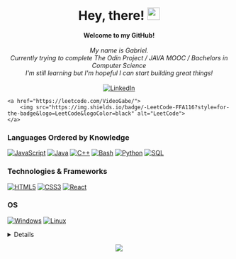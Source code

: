 <h1 align="center">Hey, there! <img src="https://i.giphy.com/media/iJsjsm6dhNPiQBvztq/giphy.webp" width="28px" alt="gengar"></h1>

<p align="center">
    <b>Welcome to my GitHub!</b><br><br>
    <i>
        My name is Gabriel.<br>
        Currently trying to complete The Odin Project / JAVA MOOC / Bachelors in Computer Science<br>
        I'm still learning but I'm hopeful I can start building great things!<br>
    </i>
    <br>
    <a href="https://www.linkedin.com/in/gabriel-corral-cardenas-0504a1184/">
        <img src="https://img.shields.io/badge/LinkedIn-blue?style=flat-square&logo=linkedin" alt="LinkedIn">
    </a>

    <a href="https://leetcode.com/VideoGabe/">
        <img src="https://img.shields.io/badge/-LeetCode-FFA116?style=for-the-badge&logo=LeetCode&logoColor=black" alt="LeetCode">
    </a>
  
</p>

### Languages Ordered by Knowledge
[![JavaScript](https://img.shields.io/badge/javascript-black?style=for-the-badge&logo=javascript)](https://github.com/TheVideoGabe)
[![Java](https://img.shields.io/badge/java-black?style=for-the-badge&logo=openjdk)](https://github.com/TheVideoGabe)
[![C++](https://img.shields.io/badge/c++-black?style=for-the-badge&logo=cplusplus)](https://github.com/TheVideoGabe)
[![Bash](https://img.shields.io/badge/bash-black?style=for-the-badge&logo=gnu-bash&logoColor=white)](https://github.com/TheVideoGabe)
[![Python](https://img.shields.io/badge/python-black?style=for-the-badge&logo=python)](https://github.com/TheVideoGabe)
[![SQL](https://img.shields.io/badge/sql-black?style=for-the-badge&logo=mysql)](https://github.com/TheVideoGabe)

### Technologies & Frameworks
[![HTML5](https://img.shields.io/badge/html5-black?style=for-the-badge&logo=html5)](https://github.com/TheVideoGabe)
[![CSS3](https://img.shields.io/badge/css3-black?style=for-the-badge&logo=css3)](https://github.com/TheVideoGabe)
[![React](https://img.shields.io/badge/react-black?style=for-the-badge&logo=react)](https://github.com/TheVideoGabe)

### OS
[![Windows](https://img.shields.io/badge/Windows-black?style=for-the-badge&logo=Windows)](https://github.com/TheVideoGabe)
[![Linux](https://img.shields.io/badge/linux-black?style=for-the-badge&logo=Linux)](https://github.com/TheVideoGabe)

<details>
<p align="center">
  <a href="https://github.com/TheVideoGabe">
    <img src="http://github-profile-summary-cards.vercel.app/api/cards/profile-details?username=TheVideoGabe&theme=transparent" />
  </a>
  <a href="https://github.com/TheVideoGabe">
    <img src="https://github-readme-streak-stats.herokuapp.com/?user=TheVideoGabe&hide_border=true&card_width=338&theme=transparent" />
  </a>
  <a href="https://github.com/TheVideoGabe">
    <img src="http://github-profile-summary-cards.vercel.app/api/cards/stats?username=TheVideoGabe&theme=transparent" />
  </a>
  <a href="https://github.com/TheVideoGabe">
    <img src="https://github-readme-stats.vercel.app/api/top-langs/?username=TheVideoGabe&langs_count=10&exclude_repo=&hide=jupyter%20notebook,vim%20script,cmake,makefile,batchfile,emacs%20lisp,css,html&layout=default&card_width=699&hide_border=true&theme=transparent" />
  </a>
</p>
</details>

<p align="center">
  <a href="https://github.com/TheVideoGabe">
    <img src="https://komarev.com/ghpvc/?username=TheVideoGabe&color=blue&style=flat)" />
  </a>
</p>
<!--

- 🔭 I’m currently working on ...
- 🌱 I’m currently learning ...
- 👯 I’m looking to collaborate on ...
- 🤔 I’m looking for help with ...
- 💬 Ask me about ...
- 📫 How to reach me: ...
- 😄 Pronouns: ...
- ⚡ Fun fact: ...
-->
